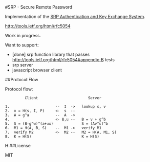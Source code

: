 #SRP - Secure Remote Password

Implementation of the [SRP Authentication and Key Exchange System](http://tools.ietf.org/html/rfc2945).

http://tools.ietf.org/html/rfc5054

Work in progress.

Want to support:

- [done] srp function library that passes http://tools.ietf.org/html/rfc5054#appendix-B tests
- srp server
- javascript browser client

##Protocol Flow

Protocol flow:

```
         Client                       Server

1.                     --  I  ->   lookup s, v
2.  x = H(s, I, P)     <-  s  --
3.  A = g^a            --  A  ->
4.                     <- B,u --   B = v + g^b
5.  S = (B-g^w)^(a+ux)             S = (Av^u)^b
6.  M1 = H(A, B, S)    --  M1 ->   verify M1
7.  verify M2          <-  M2 --   M2 = H(A, M1, S)
8.  K = H(S)                       K = H(S)
```

H
##License

MIT